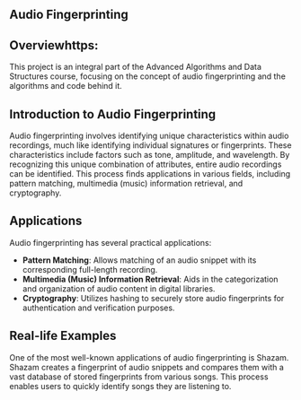 ## Audio Fingerprinting

## Overviewhttps:

This project is an integral part of the Advanced Algorithms and Data Structures course, focusing on the concept of audio fingerprinting and the algorithms and code behind it.

## Introduction to Audio Fingerprinting

Audio fingerprinting involves identifying unique characteristics within audio recordings, much like identifying individual signatures or fingerprints. These characteristics include factors such as tone, amplitude, and wavelength. By recognizing this unique combination of attributes, entire audio recordings can be identified. This process finds applications in various fields, including pattern matching, multimedia (music) information retrieval, and cryptography.

## Applications

Audio fingerprinting has several practical applications:

- **Pattern Matching**: Allows matching of an audio snippet with its corresponding full-length recording.
- **Multimedia (Music) Information Retrieval**: Aids in the categorization and organization of audio content in digital libraries.
- **Cryptography**: Utilizes hashing to securely store audio fingerprints for authentication and verification purposes.

## Real-life Examples

One of the most well-known applications of audio fingerprinting is Shazam. Shazam creates a fingerprint of audio snippets and compares them with a vast database of stored fingerprints from various songs. This process enables users to quickly identify songs they are listening to.

